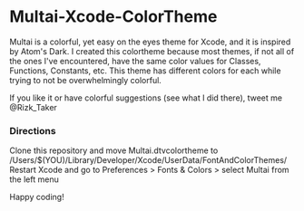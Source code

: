 # Multai-Xcode-ColorTheme

Multai is a colorful, yet easy on the eyes theme for Xcode, and it is inspired by Atom's Dark. I created this colortheme because most themes, if not all of the ones I've encountered, have the same color values for Classes, Functions, Constants, etc. This theme has different colors for each while trying to not be overwhelmingly colorful.

If you like it or have colorful suggestions (see what I did there), tweet me @Rizk_Taker

### Directions

Clone this repository and move Multai.dtvcolortheme to /Users/$(YOU)/Library/Developer/Xcode/UserData/FontAndColorThemes/
Restart Xcode and go to Preferences > Fonts & Colors > select Multai from the left menu

Happy coding!
